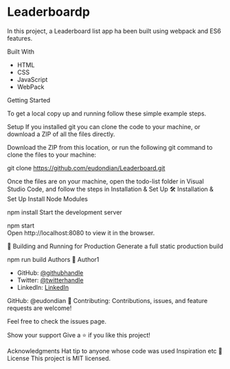 
# Leaderboardp

In this project, a  Leaderboard list app  ha been built  using webpack and ES6 features.

Built With
- HTML
- CSS
- JavaScript
- WebPack

Getting Started

To get a local copy up and running follow these simple example steps.

Setup
If you installed git you can clone the code to your machine, or download a ZIP of all the files directly.

Download the ZIP from this location, or run the following git command to clone the files to your machine:

 git clone https://github.com/eudondian/Leaderboard.git

Once the files are on your machine, open the todo-list folder in Visual Studio Code, and follow the steps in Installation & Set Up
🛠 Installation & Set Up
Install Node Modules

npm install
Start the development server

npm start  
Open http://localhost:8080 to view it in the browser.

🚀 Building and Running for Production
Generate a full static production build

npm run build
Authors
👤 Author1
- GitHub: [@githubhandle](https://github.com/eudondian)
- Twitter: [@twitterhandle](https://twitter.com/eudondian)
- LinkedIn: [LinkedIn](https://www.linkedin.com/in/esther-udondian-186849119/)

GitHub: @eudondian
🤝 Contributing:
Contributions, issues, and feature requests are welcome!

Feel free to check the issues page.

Show your support
Give a ⭐️ if you like this project!

Acknowledgments
Hat tip to anyone whose code was used
Inspiration
etc
📝 License
This project is MIT licensed.
